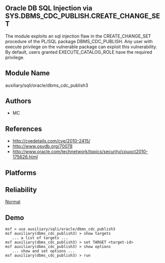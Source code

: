## Oracle DB SQL Injection via SYS.DBMS_CDC_PUBLISH.CREATE_CHANGE_SET

The module exploits an sql injection flaw in the 
CREATE_CHANGE_SET procedure of the PL/SQL package 
DBMS_CDC_PUBLISH. Any user with execute privilege on the 
vulnerable package can exploit this vulnerability. By 
default, users granted EXECUTE_CATALOG_ROLE have the 
required privilege.


## Module Name
auxiliary/sqli/oracle/dbms_cdc_publish3

## Authors
* MC


## References
* http://cvedetails.com/cve/2010-2415/
* http://www.osvdb.org/70078
* http://www.oracle.com/technetwork/topics/security/cpuoct2010-175626.html




## Platforms


## Reliability
[Normal](https://github.com/rapid7/metasploit-framework/wiki/Exploit-Ranking)

## Demo

```
msf > use auxiliary/sqli/oracle/dbms_cdc_publish3
msf auxiliary(dbms_cdc_publish3) > show targets
   ... a list of targets ...
msf auxiliary(dbms_cdc_publish3) > set TARGET <target-id>
msf auxiliary(dbms_cdc_publish3) > show options
   ... show and set options ...
msf auxiliary(dbms_cdc_publish3) > run
```
    
    